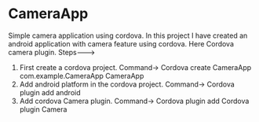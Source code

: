 # CameraApp
Simple camera application using cordova.
In this project I have created an android application with camera feature using cordova. Here Cordova camera plugin.
Steps--->
1) First create a cordova project. Command-> Cordova create CameraApp com.example.CameraApp CameraApp
2) Add android platform in the cordova project. Command-> Cordova plugin add android
3) Add cordova Camera plugin. Command-> Cordova plugin add Cordova plugin Camera

